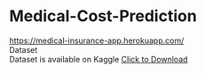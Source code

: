 # Medical-Cost-Prediction
https://medical-insurance-app.herokuapp.com/ <br>
Dataset<br>
Dataset is available on Kaggle [Click to Download](https://www.kaggle.com/mirichoi0218/insurance)
